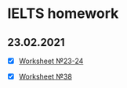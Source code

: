 # IELTS homework
## 23.02.2021
- [x] [Worksheet №23-24](https://github.com/philippsemenov/-Data-analysis-technologies/blob/main/ws23-24.md)

- [x] [Worksheet №38](https://github.com/philippsemenov/-Data-analysis-technologies/blob/main/ws38.md)
